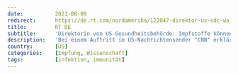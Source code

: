 ```yaml
---
date:          2021-08-09
redirect:      https://de.rt.com/nordamerika/122047-direktor-us-cdc-walenksy-impfstoffe/
title:         RT DE
subtitle:      'Direktorin von US-Gesundheitsbehörde: Impfstoffe können Übertragung von COVID-19 nicht verhindern'
description:   'Bei einem Auftritt im US-Nachrichtensender "CNN" erklärte die Direktorin der US-amerikanischen Zentren für Krankheitskontrolle (CDC) Dr. Rochelle Walensky, dass Impfstoffe die Verbreitung von COVID-19 nicht verhindern können. Dies habe manche Menschen veranlasst, sehr kritische Fragen zu den Impfpässen zu stellen.'
country:       [US]
categories:    [Impfung, Wissenschaft]
tags:          [infektion, immunität]
---
```

